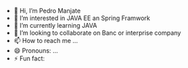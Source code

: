 - 👋 Hi, I’m Pedro Manjate
- 👀 I’m interested in JAVA EE an Spring Framwork
- 🌱 I’m currently learning JAVA
- 💞️ I’m looking to collaborate on Banc or interprise company
- 📫 How to reach me ...
- 😄 Pronouns: ...
- ⚡ Fun fact: 

<!---
pedrojunior07/pedrojunior07 is a ✨ special ✨ repository because its `README.md` (this file) appears on your GitHub profile.
You can click the Preview link to take a look at your changes.
--->
